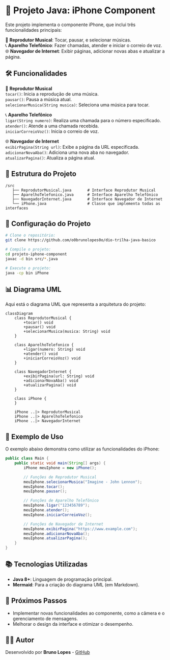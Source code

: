 # 📱 Projeto Java: iPhone Component
Este projeto implementa o componente iPhone, que inclui três funcionalidades principais:

🎵 **Reprodutor Musical**: Tocar, pausar, e selecionar músicas.  
📞 **Aparelho Telefônico**: Fazer chamadas, atender e iniciar o correio de voz.  
🌐 **Navegador de Internet**: Exibir páginas, adicionar novas abas e atualizar a página.

## 🛠️ Funcionalidades

🎵 **Reprodutor Musical**  
`tocar()`: Inicia a reprodução de uma música.  
`pausar()`: Pausa a música atual.  
`selecionarMusica(String musica)`: Seleciona uma música para tocar.

📞 **Aparelho Telefônico**  
`ligar(String numero)`: Realiza uma chamada para o número especificado.  
`atender()`: Atende a uma chamada recebida.  
`iniciarCorreioVoz()`: Inicia o correio de voz.

🌐 **Navegador de Internet**  
`exibirPagina(String url)`: Exibe a página da URL especificada.  
`adicionarNovaAba()`: Adiciona uma nova aba no navegador.  
`atualizarPagina()`: Atualiza a página atual.


## 🧩 Estrutura do Projeto

```plaintext
/src
   ├── ReprodutorMusical.java       # Interface Reprodutor Musical
   ├── AparelhoTelefonico.java      # Interface Aparelho Telefônico
   ├── NavegadorInternet.java       # Interface Navegador de Internet
   └── iPhone.java                  # Classe que implementa todas as interfaces
````

## 🔧 Configuração do Projeto

```bash
# Clone o repositório:
git clone https://github.com/o0brunolopes0o/dio-trilha-java-basico

# Compile o projeto:
cd projeto-iphone-component
javac -d bin src/*.java

# Execute o projeto:
java -cp bin iPhone
```

## 📊 Diagrama UML
Aqui está o diagrama UML que representa a arquitetura do projeto:

```mermaid
classDiagram
    class ReprodutorMusical {
        +tocar() void
        +pausar() void
        +selecionarMusica(musica: String) void
    }

    class AparelhoTelefonico {
        +ligar(numero: String) void
        +atender() void
        +iniciarCorreioVoz() void
    }

    class NavegadorInternet {
        +exibirPagina(url: String) void
        +adicionarNovaAba() void
        +atualizarPagina() void
    }

    class iPhone {
    }

    iPhone ..|> ReprodutorMusical
    iPhone ..|> AparelhoTelefonico
    iPhone ..|> NavegadorInternet

```

## 📜 Exemplo de Uso

O exemplo abaixo demonstra como utilizar as funcionalidades do iPhone:

```java
public class Main {
    public static void main(String[] args) {
        iPhone meuIphone = new iPhone();

        // Funções de Reprodutor Musical
        meuIphone.selecionarMusica("Imagine - John Lennon");
        meuIphone.tocar();
        meuIphone.pausar();

        // Funções de Aparelho Telefônico
        meuIphone.ligar("123456789");
        meuIphone.atender();
        meuIphone.iniciarCorreioVoz();

        // Funções de Navegador de Internet
        meuIphone.exibirPagina("https://www.example.com");
        meuIphone.adicionarNovaAba();
        meuIphone.atualizarPagina();
    }
}
```

## 📚 Tecnologias Utilizadas
- **Java 8+**: Linguagem de programação principal.
- **Mermaid**: Para a criação do diagrama UML (em Markdown).

## 🚀 Próximos Passos
- Implementar novas funcionalidades ao componente, como a câmera e o gerenciamento de mensagens.
- Melhorar o design da interface e otimizar o desempenho.

## 👨‍💻 Autor
Desenvolvido por **Bruno Lopes** - [GitHub](https://github.com/o0brunolopes0o)
